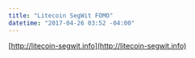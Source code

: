 ```yaml
---
title: "Litecoin SegWit FOMO"
datetime: "2017-04-26 03:52 -04:00"
---
```


[http://litecoin-segwit.info](http://litecoin-segwit.info)
